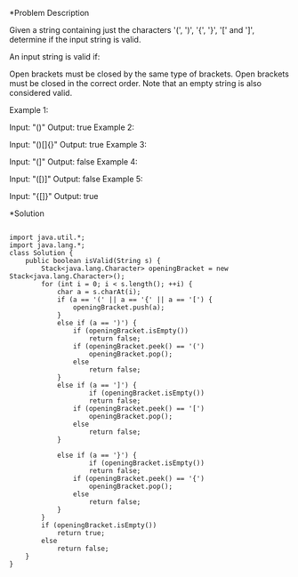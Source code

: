 *Problem Description

Given a string containing just the characters '(', ')', '{', '}', '[' and ']', determine if the input string is valid.

An input string is valid if:

Open brackets must be closed by the same type of brackets.
Open brackets must be closed in the correct order.
Note that an empty string is also considered valid.

Example 1:

Input: "()"
Output: true
Example 2:

Input: "()[]{}"
Output: true
Example 3:

Input: "(]"
Output: false
Example 4:

Input: "([)]"
Output: false
Example 5:

Input: "{[]}"
Output: true

*Solution



```

import java.util.*;
import java.lang.*;
class Solution {
    public boolean isValid(String s) {
        Stack<java.lang.Character> openingBracket = new Stack<java.lang.Character>();
        for (int i = 0; i < s.length(); ++i) {
            char a = s.charAt(i);
            if (a == '(' || a == '{' || a == '[') {
                openingBracket.push(a);
            }
            else if (a == ')') {
                if (openingBracket.isEmpty())
                    return false;
                if (openingBracket.peek() == '(')
                    openingBracket.pop();
                else 
                    return false;
            }
            else if (a == ']') {
                    if (openingBracket.isEmpty())
                    return false;
                if (openingBracket.peek() == '[')
                    openingBracket.pop();
                else 
                    return false;
            }

            else if (a == '}') {
                    if (openingBracket.isEmpty())
                    return false;
                if (openingBracket.peek() == '{')
                    openingBracket.pop();
                else 
                    return false;
            }
        }
        if (openingBracket.isEmpty()) 
            return true;
        else
            return false;
    }
}



```
